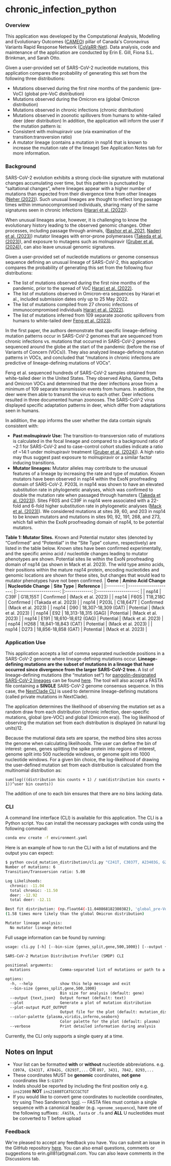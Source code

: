 # chronic_infection_python
### Overview
This application was developed by the Computational Analysis, Modelling and Evolutionary Outcomes ([CAMEO](https://covarrnet.ca/computational-analysis-modelling-and-evolutionary-outcomes-cameo/)) pillar of Canada's Coronavirus Variants Rapid Response Network ([CoVaRR-Net](https://covarrnet.ca/)). Data analysis, code and maintenance of the application are conducted by Erin E. Gill, Fiona S.L. Brinkman, and Sarah Otto. 

Given a user-provided set of SARS-CoV-2 nucleotide mutations, this application compares the probability of generating this set from the following three distributions:
- Mutations observed during the first nine months of the pandemic (pre-VoC) (global pre-VoC distribution)
- Mutations observed during the Omicron era (global Omicron distribution)
- Mutations observed in chronic infections (chronic distribution)
- Mutations observed in zoonotic spillovers from humans to white-tailed deer (deer distribution)
In addition, the application will inform the user if the mutation pattern is:
- Consistent with molnupiravir use (via examination of the transition:transversion ratio)
- A mutator lineage (contains a mutation in nsp14 that is known to increase the mutation rate of the lineage)
See Application Notes tab for more information.
   	 
### Background
SARS-CoV-2 evolution exhibits a strong clock-like signature with mutational changes accumulating over time, but this pattern is punctuated by “saltational changes”, where lineages appear with a higher number of mutations than expected from their divergence time from other lineages ([Neher (2022)](https://academic.oup.com/ve/article/8/2/veac113/6887176)). Such unusual lineages are thought to reflect long passage times within immunocompromised individuals, sharing many of the same signatures seen in chronic infections ([Harari et al. (2022)](https://www.nature.com/articles/s41591-022-01882-4)). 

When unusual lineages arise, however, it is challenging to know the evolutionary history leading to the observed genomic changes.  Other processes, including passage through animals, ([Bashor et al. 2021](https://www.pnas.org/doi/full/10.1073/pnas.2105253118), [Naderi et al. (2023)](https://elifesciences.org/articles/83685)) mutator lineages with error-prone polymerases ([Takeda et al. (2023)](https://doi.org/10.1016/j.isci.2023.106210)), and exposure to mutagens such as molnupiravir ([Gruber et al. (2024)](https://onlinelibrary.wiley.com/doi/10.1002/jmv.29642)), can also leave unusual genomic signatures. 

Given a user-provided set of nucleotide mutations or genome consensus sequence defining an unusual lineage of SARS-CoV-2, this application compares the probability of generating this set from the following four distributions:
- The list of mutations observed during the first nine months of the pandemic, prior to the spread of VoC [Harari et al. (2022)](https://www.nature.com/articles/s41591-022-01882-4).
- The list of mutations observed in Omicron-era sequences by Harari et al., included submission dates only up to 25 May 2022.
- The list of mutations compiled from 27 chronic infections of immunocompromised individuals [Harari et al. (2022)](https://www.nature.com/articles/s41591-022-01882-4).
- The list of mutations inferred from 109 separate zoonotic spillovers from humans to white-tailed deer [Feng et al. (2023)](https://www.nature.com/articles/s41467-023-39782-x). 

In the first paper, the authors demonstrate that specific lineage-defining mutation patterns occur in SARS-CoV-2 genomes that are sequenced from chronic infections vs. mutations that occurred in SARS-CoV-2 genomes sequenced around the globe at the start of the pandemic (before the rise of Variants of Concern (VOCs)). They also analyzed lineage-defining mutation patterns in VOCs, and concluded that “mutations in chronic infections are predictive of lineage-defining mutations of VOCs”.

Feng et al. sequenced hundreds of SARS-CoV-2 samples obtained from white-tailed deer in the United States. They observed Alpha, Gamma, Delta and Omicron VOCs and determined that the deer infections arose from a minimum of 109 separate transmission events from humans. In addition, the deer were then able to transmit the virus to each other. Deer infections resulted in three documented human zoonoses. The SARS-CoV-2 virus displayed specific adaptation patterns in deer, which differ from adaptations seen in humans. 

In addition, the app informs the user whether the data contain signals consistent with:
- **Past molnupiravir Use:** The transition-to-transversion ratio of mutations is calculated in the focal lineage and compared to a background ratio of ~2:1 for SARS-CoV-2 and to case-control cohort studies indicate a ratio of ~14:1 under molnupiravir treatment ([Gruber et al. (2024)](https://onlinelibrary.wiley.com/doi/10.1002/jmv.29642)). A high ratio may thus suggest past exposure to molnupiravir or a similar factor inducing transitions.
- **Mutator lineages:** Mutator alleles may contribute to the unusual features of a lineage by increasing the rate and type of mutation. Known mutators have been observed in nsp14 within the ExoN proofreading domain of SARS-CoV-2.  P203L in nsp14 was shown to have an elevated substitution rate in phylogenetic analyses, which was confirmed to double the mutation rate when passaged through hamsters ([Takeda et al. (2023)](https://doi.org/10.1016/j.isci.2023.106210)). Sites F60S and C39F in nsp14 were associated with a 22-fold and 6-fold higher substitution rate in phylogenetic analyses ([Mack et al. (2023)](https://link.springer.com/article/10.1186/s12967-020-02344-6)). We considered mutations at sites 39, 60, and 203 in nsp14 to be known mutators and mutations in sites 90, 92, 191, 268, and 273, which fall within the ExoN proofreading domain of nsp14, to be potential mutators.

**Table 1: Mutator Sites.** Known and Potential mutator sites (denoted by “Confirmed” and “Potential” in the “Site Type” column, respectively) are listed in the table below. Known sites have been confirmed experimentally, and the specific amino acid / nucleotide changes leading to mutator phenotypes are shown. Potential sites lie within the ExoN proofreading domain of nsp14 (as shown in Mack et al. 2023). The wild type amino acids, their positions within the mature nsp14 protein, encoding nucleotides and genomic locations are shown for these sites, but changes that would lead to mutator phenotypes have not been confirmed.
| **Gene** 	| **Amino Acid Change** 	| **Nucleotide Change** 	| **Site Type** 	|     **Reference**    	|
|:--------:	|:---------------------:	|:---------------------:	|:-------------:	|:--------------------:	|
| nsp14    	|          C39F         	|        G18,155T       	|   Confirmed   	|  (Mack et al. 2023)  	|
| nsp14    	|          F60S         	|        T18,218C       	|   Confirmed   	| (Takada et al. 2023) 	|
| nsp14    	|         P203L         	|        C18,647T       	|   Confirmed   	|  (Mack et al. 2023)  	|
| nsp14    	|          D90          	|  18,307-18,309 (GAT)  	|   Potential   	|  (Mack et al. 2023)  	|
| nsp14    	|          E92          	|  18,313-18,315 (GAG)  	|   Potential   	|  (Mack et al. 2023)  	|
| nsp14    	|          E191         	|  18,610-18,612 (GAG)  	|   Potential   	|  (Mack et al. 2023)  	|
| nsp14    	|          H268         	|  18,841-18,843 (CAT)  	|   Potential   	|  (Mack et al. 2023)  	|
| nsp14    	|          D273         	|  18,856-18,858 (GAT)  	|   Potential   	|  (Mack et al. 2023)  	|


### Application Use
This application accepts a list of comma separated nucleotide positions in a SARS-CoV-2 genome where lineage-defining mutations occur. **Lineage-defining mutations are the subset of mutations in a lineage that have occurred since divergence from the larger SARS-CoV-2 tree.** A list of lineage-defining mutations (the “mutation set”) for [pangolin-designated SARS-CoV-2 lineages](https://www.pango.network/) can be found [here](https://github.com/cov-lineages/pango-designation?tab=readme-ov-file). The tool will also accept a FASTA file containing a **SINGLE** SARS-CoV-2 genome consensus sequence. In this case, the [NextClade CLI](https://docs.nextstrain.org/projects/nextclade/en/stable/user/nextclade-cli/index.html) is used to determine lineage-defining mutations (called private mutations in NextClade).

The application determines the likelihood of observing the mutation set as a random draw from each distribution (chronic infection, deer-specific mutations, global (pre-VOC) and global (Omicron era)). The log likelihood of observing the mutation set from each distribution is displayed (in natural log units)12.

Because the mutational data sets are sparse, the method bins sites across the genome when calculating likelihoods. The user can define the bin of interest: genes, genes splitting the spike protein into regions of interest, genome split into 500 nucleotide windows, or genome split into 1000 nucleotide windows. For a given bin choice, the log-likelihood of drawing the user-defined mutation set from each distribution is calculated from the multinomial distribution as:
```
sum(log(((distribution bin counts + 1) / sum(distribution bin counts + 1))^user bin counts))
```
The addition of one to each bin ensures that there are no bins lacking data.

### CLI

A command line interface (CLI) is available for this application. The CLI is a Python script. You can install the necessary packages with conda using the following command:

```sh
conda env create -f environment.yaml
```

Here is an example of how to run the CLI with a list of mutations and the output you can expect:

```sh
$ python covid_mutation_distribution/cli.py "C241T, C3037T, A23403G, G28881A, G28882A, G28883C"
Number of mutations: 6
Transition/Transversion ratio: 5.00

Log Likelihoods:
  chronic: -11.04
  total chronic: -11.50
  deer: -12.92
  total deer: -12.11

Best fit distribution: (np.float64(-11.040868182380382), 'global_pre-VoC')
(1.58 times more likely than the global Omicron distribution)

Mutator lineage analysis:
  No mutator lineage detected
```

Full usage information can be found by running:

```txt
usage: cli.py [-h] [--bin-size {genes_split,gene,500,1000}] [--output {text,json}] [--plot] [--plot-output PLOT_OUTPUT] [--color-palette {plasma,viridis,inferno,seaborn}] [--verbose] mutations

SARS-CoV-2 Mutation Distribution Profiler (SMDP) CLI

positional arguments:
  mutations             Comma-separated list of mutations or path to a file containing mutations

options:
  -h, --help            show this help message and exit
  --bin-size {genes_split,gene,500,1000}
                        Bin size for analysis (default: gene)
  --output {text,json}  Output format (default: text)
  --plot                Generate a plot of mutation distribution
  --plot-output PLOT_OUTPUT
                        Output file for the plot (default: mutation_distribution.png)
  --color-palette {plasma,viridis,inferno,seaborn}
                        Color palette for the plot (default: plasma)
  --verbose             Print detailed information during analysis
```

Currently, the CLI only supports a single query at a time.

## Notes on Input
- Your list can be formatted **with** or **without** nucleotide abbreviations. e.g. `C897A, G3431T, A7842G, C8293T,...`  OR `897, 3431, 7842, 8293,...`
- These coordinates MUST be **genomic** coordinates, **not gene** coordinates like `S:G107Y`
- Indels should be reported by including the first position only e.g. `ins21608` **NOT** `ins21608TCATGCCGCTGT`
- If you would like to convert gene coordinates to nucleotide coordinates, try using Theo Sanderson’s [tool](https://codon2nucleotide.theo.io/).
-- FASTA files must contain a single sequence with a canonical header (e.g. `>genome_sequence`), have one of the following suffixes: `.FASTA`, `.fasta` or `.fa` and **ALL** U nucleotides must be converted to T before upload


### Feedback
We're pleased to accept any feedback you have. You can submit an issue in the GitHub repository [here](https://github.com/eringill/chronic_infection_python).
You can also email questions, comments or suggestions to erin.gill81(at)gmail.com. You can also leave comments in the Discussions tab.

 
